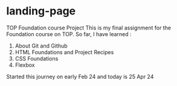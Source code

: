 # landing-page
TOP Foundation course Project
This is my final assignment for the Foundation course on TOP.
So far, I have learned :
1. About Git and Github
2. HTML Foundations and Project Recipes
3. CSS Foundations
4. Flexbox

Started this journey on early Feb 24 and today is 25 Apr 24
